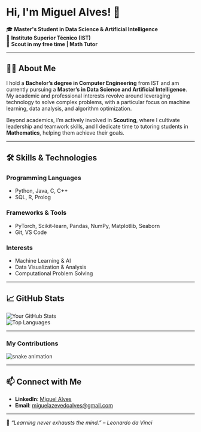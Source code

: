 # Hi, I'm Miguel Alves! 👋

🎓 **Master's Student in Data Science & Artificial Intelligence**  
📍 **Instituto Superior Técnico (IST)**  
🌟 **Scout in my free time | Math Tutor**  

---

## 👩‍💻 About Me  
I hold a **Bachelor’s degree in Computer Engineering** from IST and am currently pursuing a **Master’s in Data Science and Artificial Intelligence**. My academic and professional interests revolve around leveraging technology to solve complex problems, with a particular focus on machine learning, data analysis, and algorithm optimization.  

Beyond academics, I’m actively involved in **Scouting**, where I cultivate leadership and teamwork skills, and I dedicate time to tutoring students in **Mathematics**, helping them achieve their goals.

---

## 🛠️ Skills & Technologies  
### **Programming Languages**  
- Python, Java, C, C++  
- SQL, R, Prolog  

### **Frameworks & Tools**  
- PyTorch, Scikit-learn, Pandas, NumPy, Matplotlib, Seaborn  
- Git, VS Code  

### **Interests**  
- Machine Learning & AI  
- Data Visualization & Analysis  
- Computational Problem Solving  

---

## 📈 GitHub Stats  
![Your GitHub Stats](https://github-readme-stats.vercel.app/api?username=MiguelAlves27&show_icons=true&theme=radical)  
![Top Languages](https://github-readme-stats.vercel.app/api/top-langs/?username=MiguelAlves27&layout=compact&theme=radical)  

---

### My Contributions
![snake animation](https://github.com/<MiguelAlves27>/<MiguelAlves27>/blob/output/github-contribution-grid-snake2.svg)

---

## 📫 Connect with Me  
- **LinkedIn**: [Miguel Alves](https://www.linkedin.com/in/miguel-alves-a0b26a185)  
- **Email**: miguelazevedoalves@gmail.com  

---

🌱 _“Learning never exhausts the mind.” – Leonardo da Vinci_  
